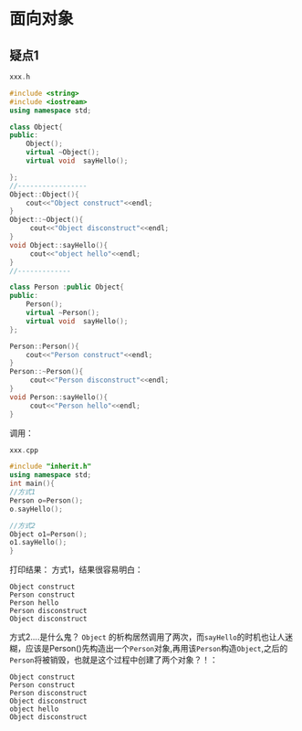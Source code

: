 # 面向对象
## 疑点1
```c++
xxx.h

#include <string>
#include <iostream>
using namespace std;

class Object{
public:
    Object();
    virtual ~Object();
    virtual void  sayHello();

};
//-----------------
Object::Object(){
    cout<<"Object construct"<<endl;
}
Object::~Object(){
     cout<<"Object disconstruct"<<endl;
}
void Object::sayHello(){
     cout<<"object hello"<<endl;
}
//-------------

class Person :public Object{
public:
    Person();
    virtual ~Person();
    virtual void  sayHello();
};

Person::Person(){
    cout<<"Person construct"<<endl;
}
Person::~Person(){
     cout<<"Person disconstruct"<<endl;
}
void Person::sayHello(){
     cout<<"Person hello"<<endl;
}
```
调用：
```c++
xxx.cpp

#include "inherit.h"
using namespace std;
int main(){
//方式1
Person o=Person();
o.sayHello();

//方式2  
Object o1=Person();
o1.sayHello();
}

```
打印结果：
方式1，结果很容易明白：
```
Object construct
Person construct
Person hello
Person disconstruct
Object disconstruct
```
方式2....是什么鬼？ `Object` 的析构居然调用了两次，而`sayHello`的时机也让人迷糊，应该是Person()先构造出一个`Person`对象,再用该`Person`构造`Object`,之后的`Person`将被销毁，也就是这个过程中创建了两个对象？！：
```
Object construct
Person construct
Person disconstruct
Object disconstruct
object hello
Object disconstruct
```
